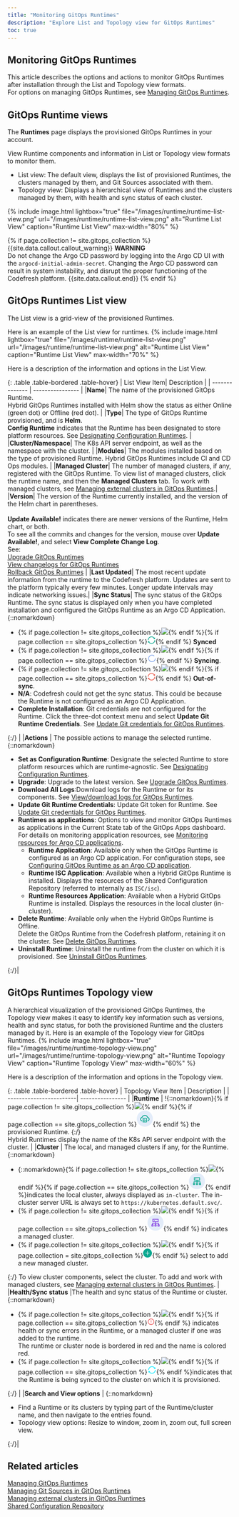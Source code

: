```yaml
---
title: "Monitoring GitOps Runtimes"
description: "Explore List and Topology view for GitOps Runtimes"
toc: true
---
```

## Monitoring GitOps Runtimes

This article describes the options and actions to monitor GitOps Runtimes after installation through the List and Topology view formats.   
For options on managing GitOps Runtimes, see [Managing GitOps Runtimes]({{site.baseurl}}/docs/installation/gitops/manage-runtimes/).

## GitOps Runtime views

The **Runtimes** page displays the provisioned GitOps Runtimes in your account.

View Runtime components and information in List or Topology view formats to monitor them.
* List view: The default view, displays the list of provisioned Runtimes, the clusters managed by them, and Git Sources associated with them.
* Topology view: Displays a hierarchical view of Runtimes and the clusters managed by them, with health and sync status of each cluster.




{% include
   image.html
   lightbox="true"
   file="/images/runtime/runtime-list-view.png"
 url="/images/runtime/runtime-list-view.png"
  alt="Runtime List View"
  caption="Runtime List View"
  max-width="80%"
%}


{% if page.collection != site.gitops_collection %}
{{site.data.callout.callout_warning}}
**WARNING**  
Do not change the Argo CD password by logging into the Argo CD UI with the `argocd-initial-admin-secret`.
Changing the Argo CD password can result in system instability, and disrupt the proper functioning of the Codefresh platform.
{{site.data.callout.end}}
{% endif %}




## GitOps Runtimes List view

The List view is a grid-view of the provisioned Runtimes.

Here is an example of the List view for runtimes.
{% include
   image.html
   lightbox="true"
   file="/images/runtime/runtime-list-view.png"
 url="/images/runtime/runtime-list-view.png"
  alt="Runtime List View"
  caption="Runtime List View"
  max-width="70%"
%}

Here is a description of the information and options in the List View.

{: .table .table-bordered .table-hover}
| List View Item|  Description   |
| --------------          | ---------------- |
|**Name**| The name of the provisioned GitOps Runtime.<br>Hybrid GitOps Runtimes installed with Helm show the status as either Online (green dot) or Offline (red dot).  |
|**Type**| The type of GitOps Runtime provisioned, and is **Helm**.<br>**Config Runtime** indicates that the Runtime has been designated to store platform resources. See [Designating Configuration Runtimes]({{site.baseurl}}/docs/installation/gitops/configuration-runtime). |
|**Cluster/Namespace**| The K8s API server endpoint, as well as the namespace with the cluster. |
|**Modules**| The modules installed based on the type of provisioned Runtime. Hybrid GitOps Runtimes include CI and CD Ops modules.  |
|**Managed Cluster**| The number of managed clusters, if any, registered with the GitOps Runtime. To view list of managed clusters, click the runtime name, and then the **Managed Clusters** tab.  To work with managed clusters, see [Managing external clusters in GitOps Runtimes]({{site.baseurl}}/docs/installation/gitops/managed-cluster/).|
|**Version**| The version of the Runtime currently installed, and the version of the Helm chart in parentheses. <br><br>**Update Available!** indicates there are newer versions of the Runtime, Helm chart, or both. <br>To see all the commits and changes for the version, mouse over **Update Available!**, and select **View Complete Change Log**. <br> See:<br>[Upgrade GitOps Runtimes]({{site.baseurl}}/docs/installation/gitops/manage-runtimes/#upgrade-gitops-runtimes)<br>[View changelogs for GitOps Runtimes]({{site.baseurl}}/docs/installation/gitops/manage-runtimes/#view-changelogs-for-gitops-runtimes)<br>[Rollback GitOps Runtimes]({{site.baseurl}}/docs/installation/gitops/manage-runtimes/#rollback-gitops-runtimes) |
|**Last Updated**| The most recent update information from the runtime to the Codefresh platform. Updates are sent to the platform typically every few minutes. Longer update intervals may indicate networking issues.|
|**Sync Status**| The sync status of the GitOps Runtime. The sync status is displayed only when you have completed installation and configured the GitOps Runtime as an Argo CD Application. {::nomarkdown}<ul><li> {% if page.collection != site.gitops_collection %}<img src="../../../../images/icons/runtime-synced.png"  display=inline-block>{%  endif %}{% if page.collection == site.gitops_collection %}<img src="../../../images/icons/runtime-synced.png"  display=inline-block>{% endif %} <b>Synced</b></li> <li>{% if page.collection != site.gitops_collection %}<img src="../../../../images/icons/runtime-syncing.png"  display=inline-block>{% endif %}{% if page.collection == site.gitops_collection %}<img src="../../../images/icons/runtime-syncing.png"  display=inline-block>{% endif %} <b>Syncing</b>.</li><li>{% if page.collection != site.gitops_collection %}<img src="../../../../images/icons/runtime-out-of-sync.png"  display=inline-block>{% endif %}{% if page.collection == site.gitops_collection %}<img src="../../../images/icons/runtime-out-of-sync.png"  display=inline-block>{% endif %} <b>Out-of-sync</b>.</li><li><b>N/A</b>: Codefresh could not get the sync status. This could be because the Runtime is not configured as an Argo CD Application.</li><li><b>Complete Installation</b>: Git credentials are not configured for the Runtime. Click the three-dot context menu and select <b>Update Git Runtime Credentials</b>. See <a href="https://codefresh.io/docs/docs/installation/gitops/manage-runtimes/#update-git-credentials-for-gitops-runtimes">Update Git credentials for GitOps Runtimes</a>.</li>  </ul> {:/} |
|**Actions** | The possible actions to manage the selected runtime.{::nomarkdown}<ul><li> <b>Set as Configuration Runtime</b>: Designate the selected Runtime to store platform resources which are runtime-agnostic. See <a href="https://codefresh.io/docs/docs/installation/gitops/configuration-runtime">Designating Configuration Runtimes</a>.</li><li><b>Upgrade</b>: Upgrade to the latest version. See <a href="https://codefresh.io/docs/docs/installation/gitops/manage-runtimes/#upgrade-gitops-runtimes">Upgrade GitOps Runtimes</a>.</li><li><b>Download All Logs</b>:Download logs for the Runtime or for its components. See <a href="https://codefresh.io/docs/docs/installation/gitops/manage-runtimes/#viewdownload-logs-for-gitops-runtimes">View/download logs for GitOps Runtimes</a>.</li><li><b>Update Git Runtime Credentials</b>: Update Git token for Runtime. See <a href="https://codefresh.io/docs/docs/installation/gitops/manage-runtimes/#update-git-credentials-for-gitops-runtimes">Update Git credentials for GitOps Runtimes</a>.</li><li><b>Runtimes as applications</b>: Options to view and monitor GitOps Runtimes as applications in the Current State tab of the GitOps Apps dashboard. For details on monitoring appplication resources, see <a href="https://codefresh.io/docs/docs/deployments/gitops/applications-dashboard/#monitoring-resources-for-selected-argo-cd-application">Monitoring resources for Argo CD applications</a>.<ul><li><b>Runtime Application</b>: Available only when the GitOps Runtime is configured as an Argo CD application. For configuration steps, see <a href="https://codefresh.io/docs/docs/installation/gitops/manage-runtimes/#configure-runtime-as-argo-cd-application">Configuring GitOps Runtime as an Argo CD application</a>.</li><li><b>Runtime ISC Application</b>: Available when a Hybrid GitOps Runtime is installed. Displays the resources of the Shared Configuration Repository (referred to internally as <code class="highlighter-rouge">ISC/isc</code>).</li><li><b>Runtime Resources Application</b>: Available when a Hybrid GitOps Runtime is installed. Displays the resources in the local cluster (in-cluster).</li></ul></li><li><b>Delete Runtime</b>: Available only when the Hybrid GitOps Runtime is Offline. <br>Delete the GitOps Runtime from the Codefresh platform, retaining it on the cluster. See <a href="https://codefresh.io/docs/docs/installation/gitops/manage-runtimes/#delete-gitops-runtimes">Delete GitOps Runtimes</a>. </li><li><b>Uninstall Runtime</b>: Uninstall the runtime from the cluster on which it is provisioned. See <a href="https://codefresh.io/docs/docs/installation/gitops/manage-runtimes/#uninstall-gitops-runtimes">Uninstall GitOps Runtimes</a>.</li> </ul> {:/}|



## GitOps Runtimes Topology view

A hierarchical visualization of the provisioned GitOps Runtimes, the Topology view makes it easy to identify key information such as versions, health and sync status, for both the provisioned Runtime and the clusters managed by it.
Here is an example of the Topology view for GitOps Runtimes.
  {% include
 image.html
 lightbox="true"
 file="/images/runtime/runtime-topology-view.png"
 url="/images/runtime/runtime-topology-view.png"
 alt="Runtime Topology View"
 caption="Runtime Topology View"
  max-width="60%"
%}

Here is a description of the information and options in the Topology view.

{: .table .table-bordered .table-hover}
| Topology View Item      | Description   |
| ------------------------| ---------------- |
|**Runtime**             | !{::nomarkdown}{% if page.collection != site.gitops_collection %}<img src="../../../../images/icons/runtime-topology-name.png" display=inline-block/>{% endif %}{% if page.collection == site.gitops_collection %}<img src="../../../images/icons/runtime-topology-name.png" display=inline-block/>{% endif %} the provisioned Runtime. {:/}<br>Hybrid Runtimes display the name of the K8s API server endpoint with the cluster. <!--- <br>Hosted Runtimes display 'Codefresh hosted'. --> |
|**Cluster**              | The local, and managed clusters if any, for the Runtime. {::nomarkdown}<ul><li>{::nomarkdown}{% if page.collection != site.gitops_collection %}<img src="../../../../images/icons/runtime-topology-in-cluster.png" display=inline-block/>{% endif %}{% if page.collection == site.gitops_collection %}<img src="../../../images/icons/runtime-topology-in-cluster.png" display=inline-block/>{% endif %}indicates the local cluster, always displayed as `in-cluster`. The in-cluster server URL is always set to `https://kubernetes.default.svc/`.</li><li>{% if page.collection != site.gitops_collection %}<img src="../../../../images/icons/runtime-topology-managed-cluster.png" display=inline-block/>{% endif %}{% if page.collection == site.gitops_collection %}<img src="../../../images/icons/runtime-topology-managed-cluster.png" display=inline-block/>{% endif %} indicates a managed cluster.</li> <li>{% if page.collection != site.gitops_collection %}<img src="../../../../images/icons/runtime-topology-add-cluster.png" display=inline-block/>{% endif %}{% if page.collection = site.gitops_collection %}<img src="../../../images/icons/runtime-topology-add-cluster.png" display=inline-block/>{% endif %} select to add a new managed cluster.</li></ul> {:/} To view cluster components, select the cluster. To add and work with managed clusters, see [Managing external clusters in GitOps Runtimes]({{site.baseurl}}/docs/installation/gitops/managed-cluster/). |
|**Health/Sync status** |The health and sync status of the Runtime or cluster. {::nomarkdown}<ul><li>{% if page.collection != site.gitops_collection %}<img src="../../../../images/icons/error.png" display="inline-block">{% endif %}{% if page.collection == site.gitops_collection %}<img src="../../../images/icons/error.png" display="inline-block">{% endif %} indicates health or sync errors in the Runtime, or a managed cluster if one was added to the runtime.</br> The runtime or cluster node is bordered in red and the name is colored red.</li> <li>{% if page.collection != site.gitops_collection %}<img src="../../../../images/icons/cf-sync-status.png" display=inline-block/>{% endif %}{% if page.collection == site.gitops_collection %}<img src="../../../images/icons/cf-sync-status.png" display=inline-block/>{% endif %}indicates that the Runtime is being synced to the cluster on which it is provisioned.</li></ul> {:/} |
|**Search and View options** | {::nomarkdown}<ul><li>Find a Runtime or its clusters by typing part of the Runtime/cluster name, and then navigate to the entries found. </li> <li>Topology view options: Resize to window, zoom in, zoom out, full screen view.</li></ul> {:/}|

## Related articles
[Managing GitOps Runtimes]({{site.baseurl}}/docs/installation/gitops/manage-runtimes/)  
[Managing Git Sources in GitOps Runtimes]({{site.baseurl}}/docs/installation/gitops/git-sources/)  
[Managing external clusters in GitOps Runtimes]({{site.baseurl}}/docs/installation/gitops/managed-cluster/)  
[Shared Configuration Repository]({{site.baseurl}}/docs/installation/gitops/shared-configuration/)